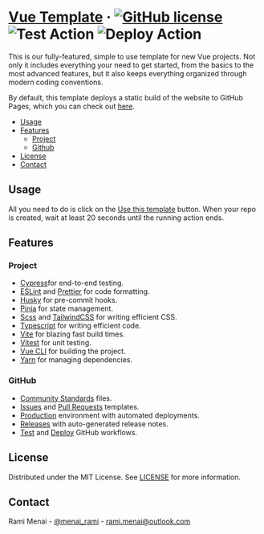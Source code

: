 # [Vue Template][website] &middot; [![GitHub license]](./LICENSE) ![Test Action] ![Deploy Action]

This is our fully-featured, simple to use template for new Vue projects. Not only it includes everything your need
to get started, from the basics to the most advanced features, but it also keeps everything organized through modern coding
conventions.

By default, this template deploys a static build of the website to GitHub Pages, which you can check out [here][website].

<!-- Table of Contents -->

- [Usage](#usage)
- [Features](#features)
  - [Project](#project)
  - [Github](#github)
- [License](#license)
- [Contact](#contact)

## Usage

All you need to do is click on the [Use this template] button. When your repo is created, wait at least 20 seconds until
the running action ends.

## Features

### Project

- [Cypress]for end-to-end testing.
- [ESLint] and [Prettier] for code formatting.
- [Husky] for pre-commit hooks.
- [Pinia] for state management.
- [Scss] and [TailwindCSS] for writing efficient CSS.
- [Typescript] for writing efficient code.
- [Vite] for blazing fast build times.
- [Vitest] for unit testing.
- [Vue CLI] for building the project.
- [Yarn] for managing dependencies.

### GitHub

- [Community Standards] files.
- [Issues](./.github/ISSUE_TEMPLATE) and [Pull Requests](./.github/pull_request_template.md) templates.
- [Production] environment with automated deployments.
- [Releases] with auto-generated release notes.
- [Test](./.github/workflows/test.yaml) and [Deploy](./.github/workflows/deploy.yaml) GitHub workflows.

## License

Distributed under the MIT License. See [LICENSE](./LICENSE) for more information.

## Contact

Rami Menai - [@menai_rami][twitter] - [rami.menai@outlook.com][email]

<!-- Packages Links -->

[cypress]: https://www.cypress.io/
[eslint]: https://eslint.org/
[husky]: https://typicode.github.io/husky/
[pinia]: https://pinia.vuejs.org/
[prettier]: https://prettier.io/
[scss]: https://sass-lang.com/
[tailwindcss]: https://tailwindcss.com/
[typescript]: https://www.typescriptlang.org/
[vite]: https://vitejs.dev/
[vitest]: https://vitest.dev/
[vue cli]: https://cli.vuejs.org/
[yarn]: https://yarnpkg.com/

<!-- Repository links -->

[community standards]: https://github.com/boilercodes/angular/community
[production]: https://github.com/boilercodes/angular/deployments/activity_log?environment=github-pages
[releases]: https://github.com/boilercodes/angular/releases/
[use this template]: https://github.com/boilercodes/angular/generate
[website]: https://boilercodes.github.io/angular/

<!-- Shields.io links -->

[deploy action]: https://github.com/boilercodes/angular/actions/workflows/deploy.yaml/badge.svg
[github license]: https://img.shields.io/badge/license-MIT-blue.svg
[test action]: https://github.com/boilercodes/angular/actions/workflows/test.yaml/badge.svg

<!-- Social Media links -->

[email]: mailto:rami.menai@outlook.com
[twitter]: https://twitter.com/menai_rami
